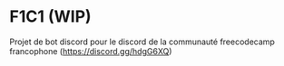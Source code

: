# F1C1 (WIP)

Projet de bot discord pour le discord de la communauté freecodecamp francophone (https://discord.gg/hdgG6XQ)
